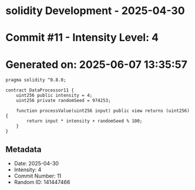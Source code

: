 ﻿# solidity Development - 2025-04-30
# Commit #11 - Intensity Level: 4
# Generated on: 2025-06-07 13:35:57
```solidity
pragma solidity ^0.8.0;

contract DataProcessor11 {
    uint256 public intensity = 4;
    uint256 private randomSeed = 974253;

    function processValue(uint256 input) public view returns (uint256) {
        return input * intensity + randomSeed % 100;
    }
}
```
## Metadata
- Date: 2025-04-30
- Intensity: 4
- Commit Number: 11
- Random ID: 141447466
